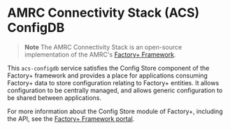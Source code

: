 # AMRC Connectivity Stack (ACS) ConfigDB

> **Note**
> The AMRC Connectivity Stack is an open-source implementation of the AMRC's [Factory+ Framework](https://factoryplus.app.amrc.co.uk/).

This `acs-configdb` service satisfies the Config Store component of the Factory+ framework and provides a place for applications consuming Factory+ data to store configuration relating to Factory+ entities. It allows configuration to be centrally managed, and allows generic configuration to be shared between applications.

For more information about the Config Store module of Factory+, including the API, see the [Factory+ Framework portal](https://factoryplus.app.amrc.co.uk).
